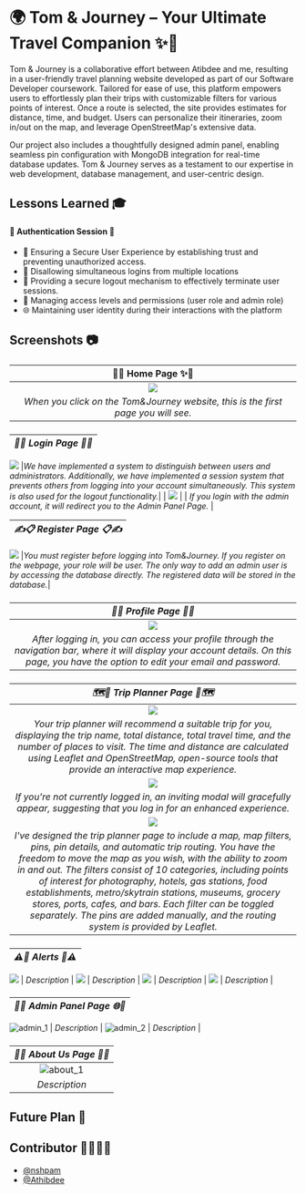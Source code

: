 # 🌍 Tom & Journey – Your Ultimate Travel Companion ✨🚀
Tom & Journey is a collaborative effort between Atibdee and me, resulting in a user-friendly travel planning website developed as part of our Software Developer coursework. Tailored for ease of use, this platform empowers users to effortlessly plan their trips with customizable filters for various points of interest. Once a route is selected, the site provides estimates for distance, time, and budget. Users can personalize their itineraries, zoom in/out on the map, and leverage OpenStreetMap's extensive data.

Our project also includes a thoughtfully designed admin panel, enabling seamless pin configuration with MongoDB integration for real-time database updates. Tom & Journey serves as a testament to our expertise in web development, database management, and user-centric design.

## Lessons Learned 🎓 

#### 🔄 Authentication Session 🔄
- 🔐 Ensuring a Secure User Experience by establishing trust and preventing unauthorized access.
- 🚷 Disallowing simultaneous logins from multiple locations
- 🚪 Providing a secure logout mechanism to effectively terminate user sessions.
- 🔑 Managing access levels and permissions (user role and admin role)
- 🌐 Maintaining user identity during their interactions with the platform

## Screenshots 📷

### 
| **🏡✨ Home Page ✨🏡** |
|:--:| 
| ![](https://github.com/nshpam/TomAndJourney/assets/97942535/4b0d53f9-f889-40b9-a816-7eaf6883b113) |
|_When you click on the Tom&Journey website, this is the first page you will see._|

### 
| *🌈🚪 Login Page 🚪🌈* |
|:--:| 
![](https://github.com/nshpam/TomAndJourney/assets/97942535/eeae7137-bc5e-4784-9eeb-97dec47a4462)
|_We have implemented a system to distinguish between users and administrators. Additionally, we have implemented a session system that prevents others from logging into your account simultaneously. This system is also used for the logout functionality._|
| ![](https://github.com/nshpam/TomAndJourney/assets/97942535/af23d9e1-d5da-4ef8-8930-f37ca10160a7) |
| _If you login with the admin account, it will redirect you to the Admin Panel Page._ |

| *✍️📋 Register Page 📋✍️* |
|:--:|
![](https://github.com/nshpam/TomAndJourney/assets/97942535/8272f48c-8e8c-4301-b451-f029e730e0aa)
|_You must register before logging into Tom&Journey. If you register on the webpage, your role will be user. The only way to add an admin user is by accessing the database directly. The registered data will be stored in the database._|

###
| *👑📄 Profile Page 📄👑* |
|:--:|
![](https://github.com/nshpam/TomAndJourney/assets/97942535/0292ea8e-f196-4a66-984e-836930b19cf5) |
| _After logging in, you can access your profile through the navigation bar, where it will display your account details. On this page, you have the option to edit your email and password._ |

###
| *🗺️🚗 Trip Planner Page 🚗🗺️* |
|:--:|
![](https://github.com/nshpam/TomAndJourney/assets/97942535/01834793-a51b-4ee3-ab34-c558415d1dd7) |
| _Your trip planner will recommend a suitable trip for you, displaying the trip name, total distance, total travel time, and the number of places to visit. The time and distance are calculated using Leaflet and OpenStreetMap, open-source tools that provide an interactive map experience._ |
![](https://github.com/nshpam/TomAndJourney/assets/97942535/37d692f1-c3be-41b6-804e-5c7fe8255551) |
| _If you're not currently logged in, an inviting modal will gracefully appear, suggesting that you log in for an enhanced experience._ |
![](https://github.com/nshpam/TomAndJourney/assets/97942535/04fcc208-2b5c-4099-b1a3-6029469cf762) |
| _I've designed the trip planner page to include a map, map filters, pins, pin details, and automatic trip routing. You have the freedom to move the map as you wish, with the ability to zoom in and out. The filters consist of 10 categories, including points of interest for photography, hotels, gas stations, food establishments, metro/skytrain stations, museums, grocery stores, ports, cafes, and bars. Each filter can be toggled separately. The pins are added manually, and the routing system is provided by Leaflet._ |

###
| *⚠️🚨 Alerts 🚨⚠️* |
|:--:|
![](https://github.com/nshpam/TomAndJourney/assets/97942535/020991c8-da34-40e6-8541-ad43c691214f)
| _Description_ |
![](https://github.com/nshpam/TomAndJourney/assets/97942535/437f75b5-a60f-41d9-ae77-7cfc3d8d1b95)
| _Description_ |
![](https://github.com/nshpam/TomAndJourney/assets/97942535/e966229b-95e6-4a8c-bea8-257a1eec2707)
| _Description_ |
![](https://github.com/nshpam/TomAndJourney/assets/97942535/0a7b9578-d2e2-466c-92b7-1871227e3166)
| _Description_ |

###
| *🚀🌐 Admin Panel Page 🌐🚀* |
|:--:|
![admin_1](https://github.com/nshpam/TomAndJourney/assets/97942535/c4a1bb9d-ece9-48f1-9544-6d72ea39cc3c)
| _Description_ |
![admin_2](https://github.com/nshpam/TomAndJourney/assets/97942535/64bb9fcb-c603-487d-8716-3f689cee0524)
| _Description_ |

###
| *🌟✨ About Us Page 📜✨* |
|:--:|
![about_1](https://github.com/nshpam/TomAndJourney/assets/97942535/acb10d73-50fb-4e46-8a8d-4b8a88105439) |
| _Description_ |

## Future Plan 🎯

## Contributor 👩‍💻👨‍💻

- [@nshpam](https://github.com/nshpam)
- [@Athibdee](https://github.com/Athibdee)

